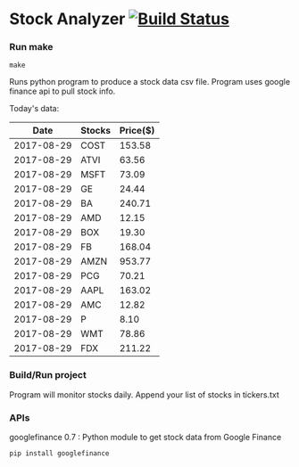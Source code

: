 # Stock Analyzer [![Build Status](https://travis-ci.org/ogoyal/StockAnalyzer.svg?branch=master)](https://travis-ci.org/ogoyal/StockAnalyzer)

### Run make
```
make
```

Runs python program to produce a stock data csv file. Program uses google finance api to pull stock info.

Today's data:

| Date| Stocks| Price($) | 
| --- | --- | ---  | 
| 2017-08-29| COST| 153.58 | 
| 2017-08-29| ATVI| 63.56 | 
| 2017-08-29| MSFT| 73.09 | 
| 2017-08-29| GE| 24.44 | 
| 2017-08-29| BA| 240.71 | 
| 2017-08-29| AMD| 12.15 | 
| 2017-08-29| BOX| 19.30 | 
| 2017-08-29| FB| 168.04 | 
| 2017-08-29| AMZN| 953.77 | 
| 2017-08-29| PCG| 70.21 | 
| 2017-08-29| AAPL| 163.02 | 
| 2017-08-29| AMC| 12.82 | 
| 2017-08-29| P| 8.10 | 
| 2017-08-29| WMT| 78.86 | 
| 2017-08-29| FDX| 211.22 | 

### Build/Run project

Program will monitor stocks daily. Append your list of stocks in tickers.txt

### APIs
googlefinance 0.7 : Python module to get stock data from Google Finance

```
pip install googlefinance
```

